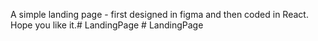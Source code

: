 A simple landing page - first designed in figma and then coded in React. Hope you like it.#   L a n d i n g P a g e  
 #   L a n d i n g P a g e  
 